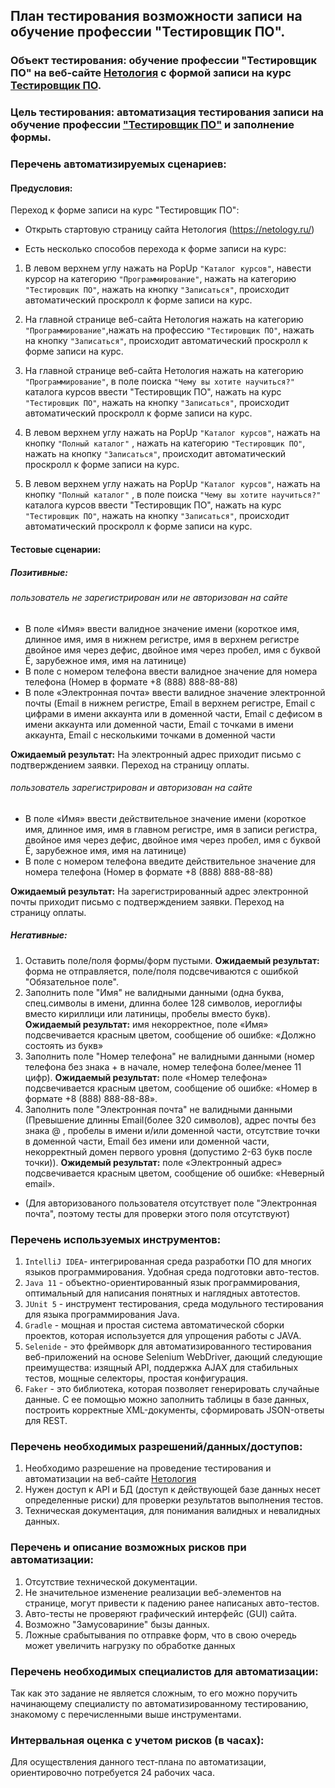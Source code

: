 ## План тестирования возможности записи на обучение профессии "Тестировщик ПО".

### Объект тестирования: обучение профессии "Тестировщик ПО" на веб-сайте [Нетология](https://netology.ru/) c формой записи на курс [Тестировщик ПО](https://netology.ru/programs/qa).

### Цель тестирования: автоматизация тестирования записи на обучение профессии ["Тестировщик ПО"](https://netology.ru/programs/qa) и заполнение формы.

### Перечень автоматизируемых сценариев:

#### Предусловия:

Переход к форме записи на курс "Тестировщик ПО":

- Открыть стартовую страницу сайта Нетология (https://netology.ru/)

- Есть несколько способов перехода к форме записи на курс:

1. В левом верхнем углу нажать на PopUp `"Каталог курсов"`, навести курсор на категорию `"Программирование"`, нажать на категорию `"Тестировщик ПО"`, нажать на кнопку `"Записаться"`, происходит автоматический проскролл к форме записи на курс.

2. На главной странице веб-сайта Нетология нажать на категорию `"Программирование"`,нажать на профессию `"Тестировщик ПО"`, нажать на кнопку `"Записаться"`, происходит автоматический проскролл к форме записи на курс.

3. На главной странице веб-сайта Нетология нажать на категорию `"Программирование"`, в поле поиска `"Чему вы хотите научиться?"` каталога курсов ввести "Тестировщик ПО", нажать на курс `"Тестировщик ПО"`, нажать на кнопку `"Записаться"`, происходит автоматический проскролл к форме записи на курс.

4. В левом верхнем углу нажать на PopUp `"Каталог курсов"`, нажать на кнопку `"Полный каталог"` , нажать на категорию `"Тестировщик ПО"`, нажать на кнопку `"Записаться"`, происходит автоматический проскролл к форме записи на курс.

5. В левом верхнем углу нажать на PopUp `"Каталог курсов"`, нажать на кнопку `"Полный каталог"` , в поле поиска `"Чему вы хотите научиться?"` каталога курсов ввести "Тестировщик ПО", нажать на курс `"Тестировщик ПО"`, нажать на кнопку `"Записаться"`, происходит автоматический проскролл к форме записи на курс.

#### Тестовые сценарии:

##### Позитивные:

###### пользователь не зарегистрирован или не авторизован на сайте

- В поле «Имя» ввести валидное значение имени (короткое имя, длинное имя, имя в нижнем регистре, имя в верхнем регистре двойное имя через дефис, двойное имя через пробел, имя с буквой Ё, зарубежное имя, имя на латинице)
- В поле с номером телефона ввести валидное значение для номера телефона (Номер в формате +8 (888) 888-88-88)
- В поле «Электронная почта» ввести валидное значение электронной почты (Email в нижнем регистре, Email в верхнем регистре, Email с цифрами в имени аккаунта или в доменной части, Email с дефисом в имени аккаунта или доменной части, Email с точками в имени аккаунта, Email с несколькими точками в доменной части

**Ожидаемый результат:** На электронный адрес приходит письмо с подтверждением заявки. Переход на страницу оплаты.

###### пользователь зарегистрирован и авторизован на сайте

- В поле «Имя» ввести действительное значение имени (короткое имя, длинное имя, имя в главном регистре, имя в записи регистра, двойное имя через дефис, двойное имя через пробел, имя с буквой Ё, зарубежное имя, имя на латинице)
- В поле с номером телефона введите действительное значение для номера телефона (Номер в формате +8 (888) 888-88-88)

**Ожидаемый результат:** На зарегистрированный адрес электронной почты приходит письмо с подтверждением заявки. Переход на страницу оплаты.

##### Негативные:

1. Оставить поле/поля формы/форм пустыми. **Ожидаемый результат:**  форма не отправляется, поле/поля подсвечиваются с ошибкой "Обязательное поле".
2. Заполнить поле "Имя" не валидными данными (одна буква, спец.символы в имени, длинна более 128 символов, иероглифы вместо кириллици или латиницы, пробелы вместо букв). **Ожидаемый результат:** имя некорректное, поле «Имя» подсвечивается красным цветом, сообщение об ошибке: «Должно состоять из букв»
3. Заполнить поле "Номер телефона" не валидными данными (номер телефона без знака + в начале, номер телефона более/менее 11 цифр). **Ожидаемый результат:** поле «Номер телефона» подсвечивается красным цветом, сообщение об ошибке: «Номер в формате +8 (888) 888-88-88».
4. Заполнить поле "Электронная  почта" не валидными данными (Превышение длинны Email(более 320 символов), адрес почты без знака @ , пробелы в имени и/или доменной части, отсутствие точки в доменной части, Email без имени или доменной части, некорректный домен первого уровня (допустимо 2-63 букв после точки)). **Ожидемый результат:** поле «Электронный адрес» подсвечивается красным цветом, сообщение об ошибке: «Неверный email».

* (Для авторизованого пользователя отсутствует поле "Электронная почта", поэтому тесты для проверки этого поля отсутствуют)
### Перечень используемых инструментов:

1. `IntelliJ IDEA`- интегрированная среда разработки ПО для многих языков программирования. Удобная среда подготовки авто-тестов.
2. `Java 11` - объектно-ориентированный язык программирования, оптимальный для написания понятных и наглядных автотестов.
3. `JUnit 5` - инструмент тестирования, среда модульного тестирования для языка программирования Java.
4. `Gradle` - мощная и простая система автоматической сборки проектов, которая используется для упрощения работы с JAVA.
5. `Selenide` - это фреймворк для автоматизированного тестирования веб-приложений на основе Selenium WebDriver, дающий следующие преимущества: изящный API, поддержка AJAX для стабильных тестов, мощные селекторы, простая конфигурация.
6. `Faker` - это библиотека, которая позволяет генерировать случайные данные. С ее помощью можно заполнить таблицы в базе данных, построить корректные XML-документы, сформировать JSON-ответы для REST.

### Перечень необходимых разрешений/данных/доступов:

1. Необходимо разрешение на проведение тестирования и автоматизации на веб-сайте [Нетология](https://netology.ru/)
2. Нужен доступ к API и БД (доступ к действующей базе данных несет определенные риски) для проверки результатов выполнения тестов.
3. Техническая документация, для понимания валидных и невалидных данных.

### Перечень и описание возможных рисков при автоматизации:

1. Отсутствие технической документации.
2. Не значительное изменение реализации веб-элементов на странице, могут привести к падению ранее написаных авто-тестов.
3. Авто-тесты не проверяют графический интерфейс (GUI) сайта.
4. Возможно "Замусовариние" бызы данных.
5. Ложные срабытывания по отправке форм, что в свою очередь может увеличить нагрузку по обработке данных

### Перечень необходимых специалистов для автоматизации:

Так как это задание не является сложным, то его можно поручить начинающему специалисту по автоматизированному тестированию, знакомому с перечисленными выше инструментами.

### Интервальная оценка с учетом рисков (в часах):

Для осуществления данного тест-плана по автоматизации, ориентировочно потребуется 24 рабочих часа.